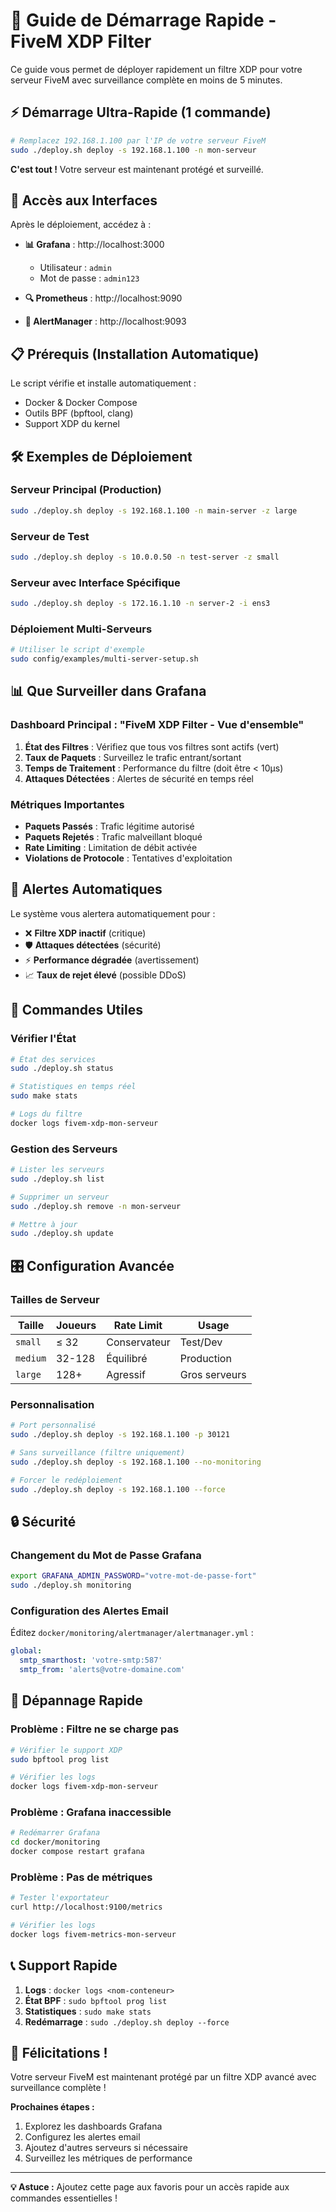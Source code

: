 # 🚀 Guide de Démarrage Rapide - FiveM XDP Filter

Ce guide vous permet de déployer rapidement un filtre XDP pour votre serveur FiveM avec surveillance complète en moins de 5 minutes.

## ⚡ Démarrage Ultra-Rapide (1 commande)

```bash
# Remplacez 192.168.1.100 par l'IP de votre serveur FiveM
sudo ./deploy.sh deploy -s 192.168.1.100 -n mon-serveur
```

**C'est tout !** Votre serveur est maintenant protégé et surveillé.

## 🎯 Accès aux Interfaces

Après le déploiement, accédez à :

- **📊 Grafana** : http://localhost:3000
  - Utilisateur : `admin`
  - Mot de passe : `admin123`
  
- **🔍 Prometheus** : http://localhost:9090
- **🚨 AlertManager** : http://localhost:9093

## 📋 Prérequis (Installation Automatique)

Le script vérifie et installe automatiquement :
- Docker & Docker Compose
- Outils BPF (bpftool, clang)
- Support XDP du kernel

## 🛠️ Exemples de Déploiement

### Serveur Principal (Production)
```bash
sudo ./deploy.sh deploy -s 192.168.1.100 -n main-server -z large
```

### Serveur de Test
```bash
sudo ./deploy.sh deploy -s 10.0.0.50 -n test-server -z small
```

### Serveur avec Interface Spécifique
```bash
sudo ./deploy.sh deploy -s 172.16.1.10 -n server-2 -i ens3
```

### Déploiement Multi-Serveurs
```bash
# Utiliser le script d'exemple
sudo config/examples/multi-server-setup.sh
```

## 📊 Que Surveiller dans Grafana

### Dashboard Principal : "FiveM XDP Filter - Vue d'ensemble"

1. **État des Filtres** : Vérifiez que tous vos filtres sont actifs (vert)
2. **Taux de Paquets** : Surveillez le trafic entrant/sortant
3. **Temps de Traitement** : Performance du filtre (doit être < 10µs)
4. **Attaques Détectées** : Alertes de sécurité en temps réel

### Métriques Importantes

- **Paquets Passés** : Trafic légitime autorisé
- **Paquets Rejetés** : Trafic malveillant bloqué
- **Rate Limiting** : Limitation de débit activée
- **Violations de Protocole** : Tentatives d'exploitation

## 🚨 Alertes Automatiques

Le système vous alertera automatiquement pour :

- ❌ **Filtre XDP inactif** (critique)
- 🛡️ **Attaques détectées** (sécurité)
- ⚡ **Performance dégradée** (avertissement)
- 📈 **Taux de rejet élevé** (possible DDoS)

## 🔧 Commandes Utiles

### Vérifier l'État
```bash
# État des services
sudo ./deploy.sh status

# Statistiques en temps réel
sudo make stats

# Logs du filtre
docker logs fivem-xdp-mon-serveur
```

### Gestion des Serveurs
```bash
# Lister les serveurs
sudo ./deploy.sh list

# Supprimer un serveur
sudo ./deploy.sh remove -n mon-serveur

# Mettre à jour
sudo ./deploy.sh update
```

## 🎛️ Configuration Avancée

### Tailles de Serveur

| Taille | Joueurs | Rate Limit | Usage |
|--------|---------|------------|-------|
| `small` | ≤ 32 | Conservateur | Test/Dev |
| `medium` | 32-128 | Équilibré | Production |
| `large` | 128+ | Agressif | Gros serveurs |

### Personnalisation

```bash
# Port personnalisé
sudo ./deploy.sh deploy -s 192.168.1.100 -p 30121

# Sans surveillance (filtre uniquement)
sudo ./deploy.sh deploy -s 192.168.1.100 --no-monitoring

# Forcer le redéploiement
sudo ./deploy.sh deploy -s 192.168.1.100 --force
```

## 🔒 Sécurité

### Changement du Mot de Passe Grafana
```bash
export GRAFANA_ADMIN_PASSWORD="votre-mot-de-passe-fort"
sudo ./deploy.sh monitoring
```

### Configuration des Alertes Email
Éditez `docker/monitoring/alertmanager/alertmanager.yml` :
```yaml
global:
  smtp_smarthost: 'votre-smtp:587'
  smtp_from: 'alerts@votre-domaine.com'
```

## 🚨 Dépannage Rapide

### Problème : Filtre ne se charge pas
```bash
# Vérifier le support XDP
sudo bpftool prog list

# Vérifier les logs
docker logs fivem-xdp-mon-serveur
```

### Problème : Grafana inaccessible
```bash
# Redémarrer Grafana
cd docker/monitoring
docker compose restart grafana
```

### Problème : Pas de métriques
```bash
# Tester l'exportateur
curl http://localhost:9100/metrics

# Vérifier les logs
docker logs fivem-metrics-mon-serveur
```

## 📞 Support Rapide

1. **Logs** : `docker logs <nom-conteneur>`
2. **État BPF** : `sudo bpftool prog list`
3. **Statistiques** : `sudo make stats`
4. **Redémarrage** : `sudo ./deploy.sh deploy --force`

## 🎉 Félicitations !

Votre serveur FiveM est maintenant protégé par un filtre XDP avancé avec surveillance complète !

**Prochaines étapes :**
1. Explorez les dashboards Grafana
2. Configurez les alertes email
3. Ajoutez d'autres serveurs si nécessaire
4. Surveillez les métriques de performance

---

**💡 Astuce :** Ajoutez cette page aux favoris pour un accès rapide aux commandes essentielles !
